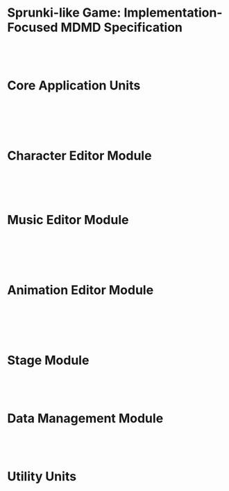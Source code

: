 # Sprunki-like Game: Implementation-Focused MDMD Specification

```{include} Compositions/sprunki-game-project.mdmd
```

```{include} Compositions/sprunki-core-architecture.mdmd
```

```{include} Compositions/sprunki-module-structure.mdmd
```

```{include} Compositions/sprunki-data-flow.mdmd
```

# Core Application Units

```{include} Compositions/app-core-module.mdmd
```

```{include} Units/html-main-page.mdmd
```

```{include} Units/app-main-bootstrap.mdmd
```

```{include} Units/core/app-core-class.mdmd
```

```{include} Units/core/event-bus-class.mdmd
```

```{include} Units/core/state-manager-class.mdmd
```

# Character Editor Module

```{include} Compositions/character-editor-module.mdmd
```

```{include} Units/character/character-editor-class.mdmd
```

```{include} Units/character/drawing-canvas-class.mdmd
```

```{include} Units/character/texture-manager-class.mdmd
```

```{include} Units/character/character-data-schema.mdmd
```

# Music Editor Module

```{include} Compositions/music-editor-module.mdmd
```

```{include} Units/music/music-editor-class.mdmd
```

```{include} Units/music/piano-roll-class.mdmd
```

```{include} Units/music/instrument-selector-class.mdmd
```

```{include} Units/music/audio-engine-class.mdmd
```

```{include} Units/music/music-data-schema.mdmd
```

# Animation Editor Module

```{include} Compositions/animation-editor-module.mdmd
```

```{include} Units/animation/animation-editor-class.mdmd
```

```{include} Units/animation/timeline-class.mdmd
```

```{include} Units/animation/property-editor-class.mdmd
```

```{include} Units/animation/tween-engine-class.mdmd
```

```{include} Units/animation/animation-data-schema.mdmd
```

# Stage Module

```{include} Compositions/stage-module.mdmd
```

```{include} Units/stage/performance-stage-class.mdmd
```

```{include} Units/stage/character-renderer-class.mdmd
```

```{include} Units/stage/background-manager-class.mdmd
```

# Data Management Module

```{include} Compositions/data-manager-module.mdmd
```

```{include} Units/data/data-manager-class.mdmd
```

```{include} Units/data/project-file-schema.mdmd
```

```{include} Units/data/local-storage-class.mdmd
```

# Utility Units

```{include} Compositions/vector-graphics-system.mdmd
```

```{include} Units/utils/vector2d-utils.mdmd
```

```{include} Units/utils/color-utils.mdmd
```

```{include} Units/utils/file-utils.mdmd
```
